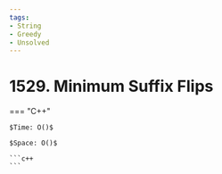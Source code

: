 ```yaml
---
tags:
- String
- Greedy
- Unsolved
---
```



# 1529. Minimum Suffix Flips

=== "C++"

    $Time: O()$

    $Space: O()$

    ```c++
    ```